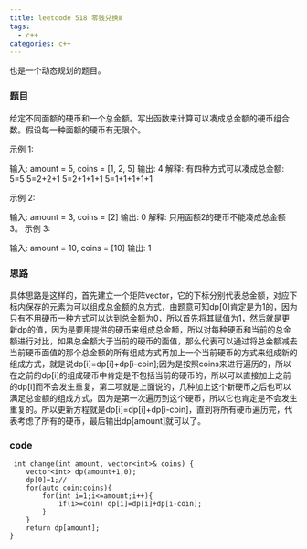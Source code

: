 ```yaml
---
title: leetcode 518 零钱兑换Ⅱ
tags:
  - c++ 
categories: c++ 
---
```

也是一个动态规划的题目。
<!-- more -->

### 题目

给定不同面额的硬币和一个总金额。写出函数来计算可以凑成总金额的硬币组合数。假设每一种面额的硬币有无限个。 

示例 1:

输入: amount = 5, coins = [1, 2, 5]
输出: 4
解释: 有四种方式可以凑成总金额:
5=5
5=2+2+1
5=2+1+1+1
5=1+1+1+1+1

示例 2:

输入: amount = 3, coins = [2]
输出: 0
解释: 只用面额2的硬币不能凑成总金额3。
示例 3:

输入: amount = 10, coins = [10] 
输出: 1

### 思路

具体思路是这样的，首先建立一个矩阵vector，它的下标分别代表总金额，对应下标内保存的元素为可以组成总金额的总方式，由题意可知dp[0]肯定是为1的，因为只有不用硬币一种方式可以达到总金额为0，所以首先将其赋值为1，然后就是更新dp的值，因为是要用提供的硬币来组成总金额，所以对每种硬币和当前的总金额进行对比，如果总金额大于当前的硬币的面值，那么代表可以通过将总金额减去当前硬币面值的那个总金额的所有组成方式再加上一个当前硬币的方式来组成新的组成方式，就是说dp[i]=dp[i]+dp[i-coin];因为是按照coins来进行遍历的，所以在之前的dp[i]的组成硬币中肯定是不包括当前的硬币的，所以可以直接加上之前的dp[i]而不会发生重复，第二项就是上面说的，几种加上这个新硬币之后也可以满足总金额的组成方式，因为是第一次遍历到这个硬币，所以它也肯定是不会发生重复的。所以更新方程就是dp[i]=dp[i]+dp[i-coin]，直到将所有硬币遍历完，代表考虑了所有的硬币，最后输出dp[amount]就可以了。

### code

     int change(int amount, vector<int>& coins) {
        vector<int> dp(amount+1,0);
        dp[0]=1;//
        for(auto coin:coins){
            for(int i=1;i<=amount;i++){
                if(i>=coin) dp[i]=dp[i]+dp[i-coin];
            }
        }
        return dp[amount];
    }
